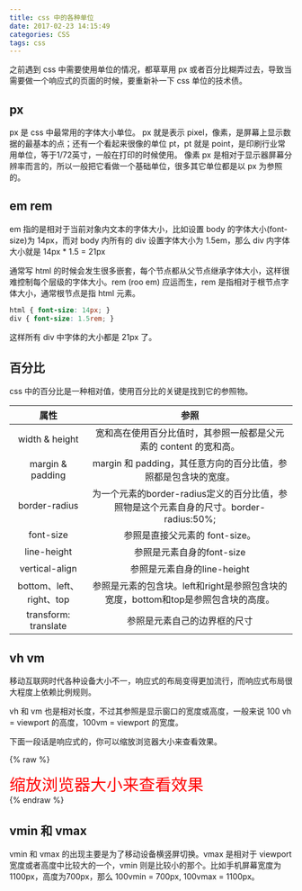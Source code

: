 ```yaml
---
title: css 中的各种单位
date: 2017-02-23 14:15:49
categories: CSS
tags: css
---
```


之前遇到 css 中需要使用单位的情况，都草草用 px 或者百分比糊弄过去，导致当需要做一个响应式的页面的时候，要重新补一下 css 单位的技术债。

<!-- more -->

## px

px 是 css 中最常用的字体大小单位。
px 就是表示 pixel，像素，是屏幕上显示数据的最基本的点；还有一个看起来很像的单位 pt，pt 就是 point，是印刷行业常用单位，等于1/72英寸，一般在打印的时候使用。
像素 px 是相对于显示器屏幕分辨率而言的，所以一般把它看做一个基础单位，很多其它单位都是以 px 为参照的。

## em rem

em 指的是相对于当前对象内文本的字体大小，比如设置 body 的字体大小(font-size)为 14px，而对 body 内所有的 div 设置字体大小为 1.5em，那么 div 内字体大小就是 14px * 1.5 = 21px

通常写 html 的时候会发生很多嵌套，每个节点都从父节点继承字体大小，这样很难控制每个层级的字体大小。rem (roo em) 应运而生，rem 是指相对于根节点字体大小，通常根节点是指 html 元素。

```css
html { font-size: 14px; } 
div { font-size: 1.5rem; }
```
这样所有 div 中字体的大小都是 21px 了。

## 百分比

css 中的百分比是一种相对值，使用百分比的关键是找到它的参照物。

| 属性 | 参照 |
| :-:| :------: |
| width & height |宽和高在使用百分比值时，其参照一般都是父元素的 content 的宽和高。|
| margin & padding| margin 和 padding，其任意方向的百分比值，参照都是包含块的宽度。|
| border-radius | 为一个元素的border-radius定义的百分比值，参照物是这个元素自身的尺寸。border-radius:50%;|
| font-size| 参照是直接父元素的 font-size。|
| line-height| 参照是元素自身的font-size|
| vertical-align| 参照是元素自身的line-height|
| bottom、left、right、top| 参照是元素的包含块。left和right是参照包含块的宽度，bottom和top是参照包含块的高度。|
| transform: translate | 参照是元素自己的边界框的尺寸|

## vh vm

移动互联网时代各种设备大小不一，响应式的布局变得更加流行，而响应式布局很大程度上依赖比例规则。

vh 和 vm 也是相对长度，不过其参照是显示窗口的宽度或高度，一般来说 100 vh = viewport 的高度，100vm = viewport 的宽度。

下面一段话是响应式的，你可以缩放浏览器大小来查看效果。

{% raw %}
<!DOCTYPE html>
<html>
<body>
	<div class="css-vm-test">缩放浏览器大小来查看效果</div>
</body>
<style>
	.css-vm-test { font-size: 3vw; color: red; }
</style>
</html>
{% endraw %}

## vmin 和 vmax

vmin 和 vmax 的出现主要是为了移动设备横竖屏切换。vmax 是相对于 viewport 宽度或者高度中比较大的一个，vmin 则是比较小的那个。比如手机屏幕宽度为1100px，高度为700px，那么 100vmin = 700px, 100vmax = 1100px。
